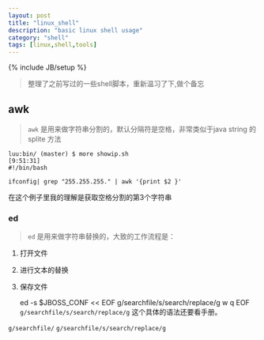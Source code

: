 ```yaml
---
layout: post
title: "linux_shell"
description: "basic linux shell usage"
category: "shell"
tags: [linux,shell,tools]
---
```

{% include JB/setup %}

> 整理了之前写过的一些shell脚本，重新温习了下,做个备忘

## awk
> `awk` 是用来做字符串分割的，默认分隔符是空格，非常类似于java string 的splite 方法

    luu:bin/ (master) $ more showip.sh                                                                                                   [9:51:31]
    #!/bin/bash

    ifconfig| grep "255.255.255." | awk '{print $2 }'

在这个例子里我的理解是获取空格分割的第3个字符串

### ed
> `ed` 是用来做字符串替换的，大致的工作流程是：

1. 打开文件
2. 进行文本的替换
3. 保存文件

    ed -s $JBOSS_CONF << EOF
    g/searchfile/s/search/replace/g
    w
    q
    EOF
`g/searchfile/s/search/replace/g` 这个具体的语法还要看手册。

`g/searchfile/`
`g/searchfile/s/search/replace/g`
